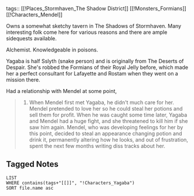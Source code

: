 tags:: [[!Places_Stormhaven_The Shadow District]] [[!Monsters_Formians]] [[!Characters_Mendel]]

Owns a somewhat sketchy tavern in The Shadows of Stormhaven. Many interesting folk come here for various reasons and there are ample sidequests available.

Alchemist. Knowledgeable in poisons.

Yagaba is half Sslyth (snake person) and is originally from The Deserts of Despair. She's robbed the Formians of their Royal Jelly before, which made her a perfect consultant for Lafayette and Rostam when they went on a mission there.

Had a relationship with Mendel at some point, 

> 1. When Mendel first met Yagaba, he didn't much care for her. Mendel pretended to love her so he could steal her potions and sell them for profit. When he was caught some time later, Yagaba and Mendel had a huge fight, and she threatened to kill him if she saw him again. Mendel, who was developing feelings for her by this point, decided to steal an appearance changing potion and drink it, permanently altering how he looks, and out of frustration, spent the next few months writing diss tracks about her.



## Tagged Notes
```dataview
LIST
WHERE contains(tags+"[[]]", "!Characters_Yagaba")
SORT file.name asc
```
